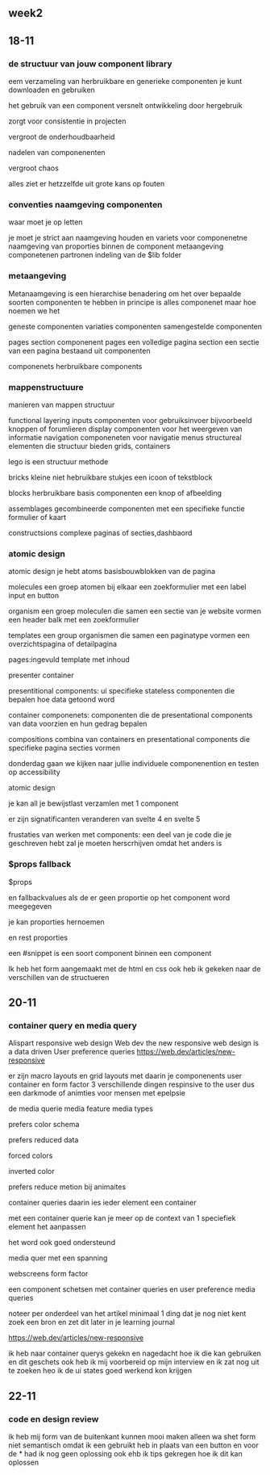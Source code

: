<h2 id="week1">week2</h2>
<section>
<h2>18-11</h2>
<h3>
de structuur van jouw component library</h3>
<p>

eem verzameling van herbruikbare en generieke componenten je kunt downloaden en gebruiken

het gebruik van een component versnelt ontwikkeling door hergebruik 

zorgt voor consistentie in projecten 

vergroot de onderhoudbaarheid 

nadelen van componenenten 

vergroot chaos 

alles ziet er hetzzelfde uit
grote kans op fouten
</p>


<h3>conventies naamgeving componenten</h2>

<p>




waar moet je op letten

je moet je strict aan naamgeving houden en variets voor componenetne
naamgeving van proporties binnen de component
metaangeving componetenen partronen 
indeling van de $lib folder



</p>


<p>
<h3>metaangeving</h3>
Metanaamgeving is een hierarchise benadering om het over bepaalde soorten componenten te hebben
in principe is alles componenet maar hoe noemen we het

geneste componenten
variaties componenten
samengestelde  componenten


pages section componenent 
pages een volledige pagina
section een sectie van een pagina bestaand uit componenten

componenets herbruikbare components 


</p>

<h3>mappenstructuure</h3>
<p>


manieren van mappen structuur

functional layering
inputs componenten voor gebruiksinvoer bijvoorbeeld knoppen of forumlieren
display  componenten voor het weergeven van informatie
navigation componeneten voor navigatie menus 
structureal elementen die structuur bieden grids, containers 

lego is een structuur methode

bricks kleine niet hebruikbare stukjes een icoon of tekstblock

blocks herbruikbare basis componenten een knop of afbeelding

assemblages gecombineerde componenten met een specifieke functie formulier of kaart

constructsions complexe paginas of secties,dashbaord 


</p>

<h3>atomic design</h3>
<p>

atomic design
je hebt atoms basisbouwblokken van de pagina 

molecules een groep atomen bij elkaar 
een zoekformulier met een label input en button

organism een groep moleculen die samen een sectie van je website vormen een header balk met een zoekformulier

templates een group organismen die samen een paginatype vormen een overzichtspagina of detailpagina

pages:ingevuld template met inhoud  

presenter container 

presentitional components: ui specifieke stateless componenten die bepalen hoe data getoond word 

container componenets: componenten die de presentational components van data voorzien en hun gedrag bepalen

compositions combina van containers en presentational components die specifieke pagina secties vormen 

donderdag gaan we kijken naar jullie individuele componenention en testen op accessibility 
</p>


<p>
atomic design

je kan all je bewijstlast verzamlen met 1 component


er zijn signatificanten veranderen van svelte 4 en svelte 5

frustaties van werken met components: een deel van je code die je geschreven hebt zal je moeten herscrhijven omdat het anders is 



</p>

<h3>$props fallback</h3>
<p>
$props

en fallbackvalues als de er geen proportie op het component word meegegeven

je kan proporties hernoemen 

en rest proporties 

een #snippet is een soort component binnen een component 


</p>
</section>

<section>
Ik heb het form aangemaakt met de html  en css ook heb ik gekeken naar de verschillen van de structueren 




<section>
<h2>20-11</h2>
<h3>container query en media query</h3>
<p>

Alispart responsive web design
Web dev the new responsive web design is a data driven
User preference queries
https://web.dev/articles/new-responsive

er zijn macro layouts en grid layouts met daarin je componenents
user container en form factor 3 verschillende dingen
respinsive to the user dus een darkmode of animties voor mensen met epelpsie

de media querie
media feature
media types



</p>

<p>
prefers color schema

prefers reduced data

forced colors

inverted color 

prefers reduce metion bij animaites 

container queries daarin ies ieder element een container 



met een container querie kan je meer op de context van 1 speciefiek element het aanpassen

het word ook goed ondersteund 

media quer met een spanning 

webscreens form factor 

een component schetsen met container queries en user preference media queries 

noteer per onderdeel van het artikel minimaal 1 ding dat je nog niet kent zoek een bron 
en zet dit later in je learning journal

https://web.dev/articles/new-responsive 

</p>

</section>

<section>
<p>

ik heb naar container querys gekekn en nagedacht hoe ik die kan gebruiken en dit geschets ook heb ik mij voorbereid op mijn interview en ik zat nog uit te zoeken heo ik de ui states goed werkend kon krijgen 
</section>


<section>
<h2>22-11</h2>
<h3>code en design review</h3>
<p> ik heb mij form van de buitenkant kunnen mooi maken alleen wa shet form niet semantisch omdat ik een <a> gebruikt heb in plaats van een button en voor de * had ik nog geen oplossing ook ehb ik tips gekregen hoe ik dit kan oplossen

